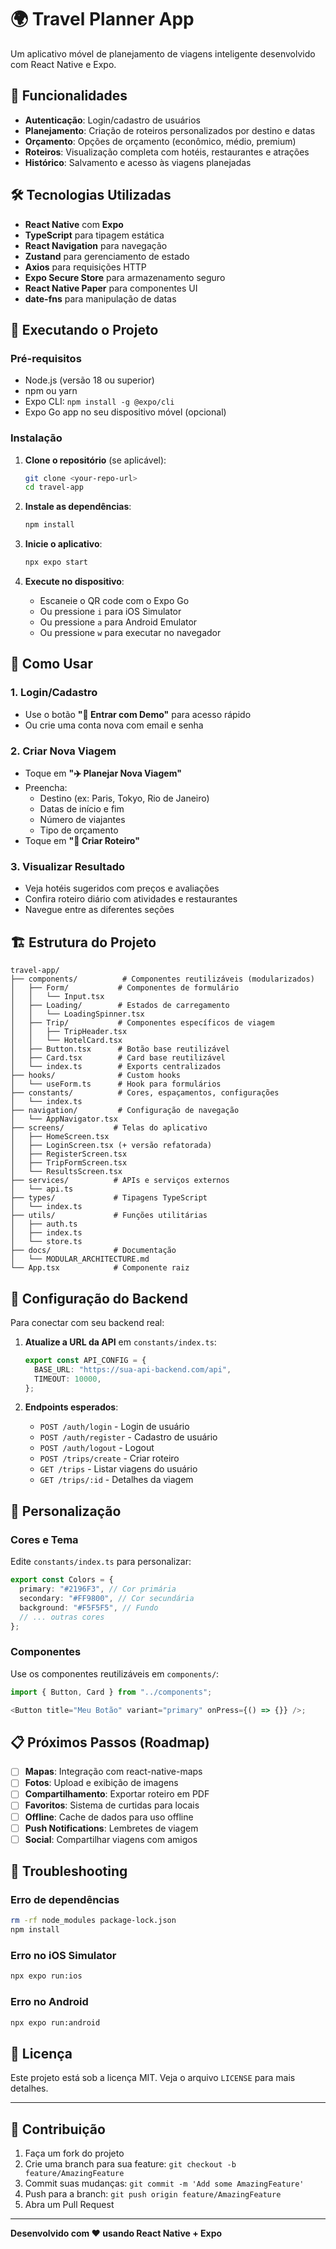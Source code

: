 # 🌍 Travel Planner App

Um aplicativo móvel de planejamento de viagens inteligente desenvolvido com React Native e Expo.

## 🚀 Funcionalidades

- **Autenticação**: Login/cadastro de usuários
- **Planejamento**: Criação de roteiros personalizados por destino e datas
- **Orçamento**: Opções de orçamento (econômico, médio, premium)
- **Roteiros**: Visualização completa com hotéis, restaurantes e atrações
- **Histórico**: Salvamento e acesso às viagens planejadas

## 🛠️ Tecnologias Utilizadas

- **React Native** com **Expo**
- **TypeScript** para tipagem estática
- **React Navigation** para navegação
- **Zustand** para gerenciamento de estado
- **Axios** para requisições HTTP
- **Expo Secure Store** para armazenamento seguro
- **React Native Paper** para componentes UI
- **date-fns** para manipulação de datas

## 📱 Executando o Projeto

### Pré-requisitos

- Node.js (versão 18 ou superior)
- npm ou yarn
- Expo CLI: `npm install -g @expo/cli`
- Expo Go app no seu dispositivo móvel (opcional)

### Instalação

1. **Clone o repositório** (se aplicável):

   ```bash
   git clone <your-repo-url>
   cd travel-app
   ```

2. **Instale as dependências**:

   ```bash
   npm install
   ```

3. **Inicie o aplicativo**:

   ```bash
   npx expo start
   ```

4. **Execute no dispositivo**:
   - Escaneie o QR code com o Expo Go
   - Ou pressione `i` para iOS Simulator
   - Ou pressione `a` para Android Emulator
   - Ou pressione `w` para executar no navegador

## 🎯 Como Usar

### 1. Login/Cadastro

- Use o botão **"🚀 Entrar com Demo"** para acesso rápido
- Ou crie uma conta nova com email e senha

### 2. Criar Nova Viagem

- Toque em **"✈️ Planejar Nova Viagem"**
- Preencha:
  - Destino (ex: Paris, Tokyo, Rio de Janeiro)
  - Datas de início e fim
  - Número de viajantes
  - Tipo de orçamento
- Toque em **"🎯 Criar Roteiro"**

### 3. Visualizar Resultado

- Veja hotéis sugeridos com preços e avaliações
- Confira roteiro diário com atividades e restaurantes
- Navegue entre as diferentes seções

## 🏗️ Estrutura do Projeto

```
travel-app/
├── components/          # Componentes reutilizáveis (modularizados)
│   ├── Form/           # Componentes de formulário
│   │   └── Input.tsx
│   ├── Loading/        # Estados de carregamento
│   │   └── LoadingSpinner.tsx
│   ├── Trip/           # Componentes específicos de viagem
│   │   ├── TripHeader.tsx
│   │   └── HotelCard.tsx
│   ├── Button.tsx      # Botão base reutilizável
│   ├── Card.tsx        # Card base reutilizável
│   └── index.ts        # Exports centralizados
├── hooks/              # Custom hooks
│   └── useForm.ts      # Hook para formulários
├── constants/          # Cores, espaçamentos, configurações
│   └── index.ts
├── navigation/         # Configuração de navegação
│   └── AppNavigator.tsx
├── screens/           # Telas do aplicativo
│   ├── HomeScreen.tsx
│   ├── LoginScreen.tsx (+ versão refatorada)
│   ├── RegisterScreen.tsx
│   ├── TripFormScreen.tsx
│   └── ResultsScreen.tsx
├── services/          # APIs e serviços externos
│   └── api.ts
├── types/             # Tipagens TypeScript
│   └── index.ts
├── utils/             # Funções utilitárias
│   ├── auth.ts
│   ├── index.ts
│   └── store.ts
├── docs/              # Documentação
│   └── MODULAR_ARCHITECTURE.md
└── App.tsx            # Componente raiz
```

## 🔧 Configuração do Backend

Para conectar com seu backend real:

1. **Atualize a URL da API** em `constants/index.ts`:

   ```typescript
   export const API_CONFIG = {
     BASE_URL: "https://sua-api-backend.com/api",
     TIMEOUT: 10000,
   };
   ```

2. **Endpoints esperados**:
   - `POST /auth/login` - Login de usuário
   - `POST /auth/register` - Cadastro de usuário
   - `POST /auth/logout` - Logout
   - `POST /trips/create` - Criar roteiro
   - `GET /trips` - Listar viagens do usuário
   - `GET /trips/:id` - Detalhes da viagem

## 🎨 Personalização

### Cores e Tema

Edite `constants/index.ts` para personalizar:

```typescript
export const Colors = {
  primary: "#2196F3", // Cor primária
  secondary: "#FF9800", // Cor secundária
  background: "#F5F5F5", // Fundo
  // ... outras cores
};
```

### Componentes

Use os componentes reutilizáveis em `components/`:

```typescript
import { Button, Card } from "../components";

<Button title="Meu Botão" variant="primary" onPress={() => {}} />;
```

## 📋 Próximos Passos (Roadmap)

- [ ] **Mapas**: Integração com react-native-maps
- [ ] **Fotos**: Upload e exibição de imagens
- [ ] **Compartilhamento**: Exportar roteiro em PDF
- [ ] **Favoritos**: Sistema de curtidas para locais
- [ ] **Offline**: Cache de dados para uso offline
- [ ] **Push Notifications**: Lembretes de viagem
- [ ] **Social**: Compartilhar viagens com amigos

## 🐛 Troubleshooting

### Erro de dependências

```bash
rm -rf node_modules package-lock.json
npm install
```

### Erro no iOS Simulator

```bash
npx expo run:ios
```

### Erro no Android

```bash
npx expo run:android
```

## 📄 Licença

Este projeto está sob a licença MIT. Veja o arquivo `LICENSE` para mais detalhes.

---

## 🤝 Contribuição

1. Faça um fork do projeto
2. Crie uma branch para sua feature: `git checkout -b feature/AmazingFeature`
3. Commit suas mudanças: `git commit -m 'Add some AmazingFeature'`
4. Push para a branch: `git push origin feature/AmazingFeature`
5. Abra um Pull Request

---

**Desenvolvido com ❤️ usando React Native + Expo**
